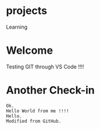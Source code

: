 # projects
Learning

# Welcome
Testing GIT through VS Code !!!!


# Another Check-in
	Ok.
	Hello World from me !!!!
	Hello.
	Modified from GitHub.
